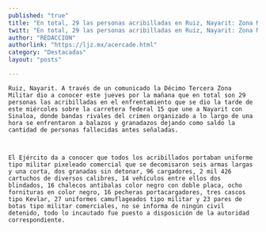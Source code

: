 ```yaml
---
published: "true"
title: "En total, 29 las personas acribilladas en Ruiz, Nayarit: Zona Militar"
twitt: "En total, 29 las personas acribilladas en Ruiz, Nayarit: Zona Militar"
author: "REDACCION"
authorlink: "https://ljz.mx/acercade.html"
category: "Destacadas"
layout: "posts"

---
```



  
    Ruiz, Nayarit. A través de un comunicado la Décimo Tercera Zona Militar dio a conocer este jueves por la mañana que en total son 29 personas las acribilladas en el enfrentamiento que se dio la tarde de este miércoles sobre la carretera federal 15 que une a Nayarit con Sinaloa, donde bandas rivales del crimen organizado a lo largo de una hora se enfrentaron a balazos y granadazos dejando como saldo la cantidad de personas fallecidas antes señaladas.
  
  
  
    El Ejército da a conocer que todos los acribillados portaban uniforme tipo militar pixeleado comercial que se decomisaron seis armas largas y una corta, dos granadas sin detonar, 96 cargadores, 2 mil 426 cartuchos de diversos calibres, 14 vehículos entre ellos dos blindados, 16 chalecos antibalas color negro con doble placa, ocho fornituras en color negro, 16 pecheras portacargadores, tres cascos tipo Kevlar, 27 uniformes camuflageados tipo militar y 23 pares de botas tipo militar comerciales, no se informa de ningún civil detenido, todo lo incautado fue puesto a disposición de la autoridad correspondiente.
  

